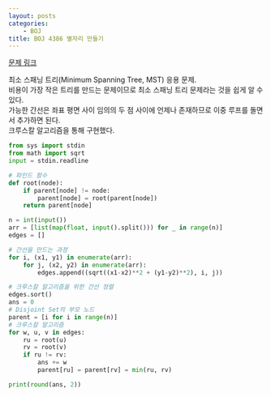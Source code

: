 ```yaml
---
layout: posts
categories:
    - BOJ
title: BOJ 4386 별자리 만들기
---
```


[문제 링크](https://www.acmicpc.net/problem/4386)

최소 스패닝 트리(Minimum Spanning Tree, MST) 응용 문제.  
비용이 가장 작은 트리를 만드는 문제이므로 최소 스패닝 트리 문제라는 것을 쉽게 알 수 있다.  
가능한 간선은 좌표 평면 사이 임의의 두 점 사이에 언제나 존재하므로 이중 루프를 돌면서 추가하면 된다.  
크루스칼 알고리즘을 통해 구현했다.

```python
from sys import stdin
from math import sqrt
input = stdin.readline

# 파인드 함수
def root(node):
    if parent[node] != node:
        parent[node] = root(parent[node])
    return parent[node]

n = int(input())
arr = [list(map(float, input().split())) for _ in range(n)]
edges = []

# 간선을 만드는 과정
for i, (x1, y1) in enumerate(arr):
    for j, (x2, y2) in enumerate(arr):
        edges.append((sqrt((x1-x2)**2 + (y1-y2)**2), i, j))

# 크루스칼 알고리즘을 위한 간선 정렬
edges.sort()
ans = 0
# Disjoint Set의 부모 노드
parent = [i for i in range(n)]
# 크루스칼 알고리즘
for w, u, v in edges:
    ru = root(u)
    rv = root(v)
    if ru != rv:
        ans += w
        parent[ru] = parent[rv] = min(ru, rv)

print(round(ans, 2))
```
